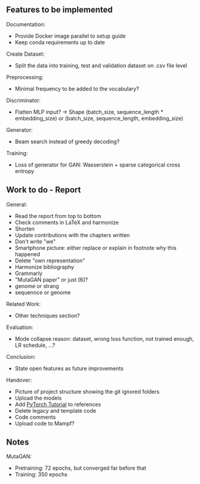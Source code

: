 ## Features to be implemented

Documentation:
- Provide Docker image parallel to setup guide
- Keep conda requirements up to date

Create Dataset:
- Split the data into training, test and validation dataset on .csv file level

Preprocessing:
- Minimal frequency to be added to the vocabulary?

Discriminator:
- Flatten MLP input? -> Shape (batch_size, sequence_length * embedding_size) or (batch_size, sequence_length, embedding_size)

Generator:
- Beam search instead of greedy decoding?

Training:
- Loss of generator for GAN: Wasserstein + sparse categorical cross entropy

## Work to do - Report

General:
- Read the report from top to bottom
- Check comments in LaTeX and harmonize
- Shorten
- Update contributions with the chapters written
- Don't write "we"
- Smartphone picture: either replace or explain in footnote why this happened
- Delete "own representation"
- Harmonize bibliography
- Grammarly
- "MutaGAN paper" or just [6]?
- genome or strang
- sequennce or genome

Related Work:
- Other techniques section?

Evaluation:
- Mode collapse reason: dataset, wrong loss function, not trained enough, LR schedule, ...?

Conclusion:
- State open features as future improvements

Handover:
- Picture of project structure showing the git ignored folders
- Upload the models
- Add [PyTorch Tutorial](https://github.com/aladdinpersson/Machine-Learning-Collection) to references
- Delete legacy and template code
- Code comments
- Upload code to Mampf?

## Notes

MutaGAN:
- Pretraining: 72 epochs, but converged far before that
- Training: 350 epochs
